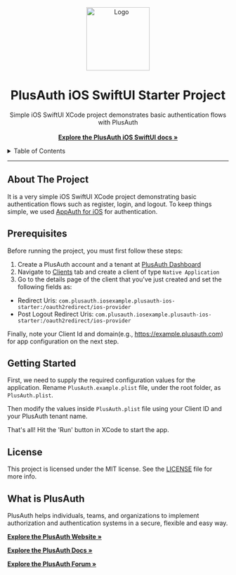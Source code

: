 
<div align="center">
  <a href="https://plusauth.com/">
    <img src="https://docs.plusauth.com/favicon.png" alt="Logo" width="144">
  </a>
</div>

<h1 align="center">PlusAuth iOS SwiftUI Starter Project</h1>

 <p align="center">
    Simple iOS SwiftUI XCode project demonstrates basic authentication flows with PlusAuth
    <br />
    <br />
    <a href="https://docs.plusauth.com/quickStart/native/ios/swiftui" target="_blank"><strong>Explore the PlusAuth iOS SwiftUI docs »</strong></a>
</p>

<details>
  <summary>Table of Contents</summary>
    <li><a href="#about-the-project">About The Project</a></li>
    <li><a href="#prerequisites">Prerequisites</a></li>
    <li><a href="#getting-started">Getting Started</a></li>
    <li><a href="#license">License</a></li>
    <li><a href="#what-is-plusauth">What is PlusAuth</a></li>
 </ol>
</details>

---

## About The Project

It is a very simple iOS SwiftUI XCode project demonstrating basic authentication flows such as register, login, and logout. To keep things simple, we used [AppAuth for iOS](https://openid.github.io/AppAuth-iOS/) for authentication.

## Prerequisites

Before running the project, you must first follow these steps:

1. Create a PlusAuth account and a tenant at [PlusAuth Dashboard](https://dashboard.plusauth.com)
2. Navigate to [Clients](https://dashboard.plusauth.com/~clients) tab and create a client of type `Native Application`
3. Go to the details page of the client that you've just created and set the following fields as:

- Redirect Uris:  `com.plusauth.iosexample.plusauth-ios-starter:/oauth2redirect/ios-provider`
- Post Logout Redirect Uris:  `com.plusauth.iosexample.plusauth-ios-starter:/oauth2redirect/ios-provider`

Finally, note your Client Id and domain(e.g., https://example.plusauth.com) for app configuration on the next step.

## Getting Started

First, we need to supply the required configuration values for the application. Rename `PlusAuth.example.plist` file, under the root folder, as `PlusAuth.plist`.

Then modify the values inside `PlusAuth.plist` file using your Client ID and your PlusAuth tenant name.

That's all! Hit the 'Run' button in XCode to start the app.

## License

This project is licensed under the MIT license. See the [LICENSE](LICENSE) file for more info.

## What is PlusAuth

PlusAuth helps individuals, teams, and organizations to implement authorization and authentication systems in a secure, flexible and easy way.

<a href="https://plusauth.com/" target="_blank"><strong>Explore the PlusAuth Website »</strong></a>

<a href="https://docs.plusauth.com/" target="_blank"><strong>Explore the PlusAuth Docs »</strong></a>

<a href="https://forum.plusauth.com/" target="_blank"><strong>Explore the PlusAuth Forum »</strong></a>
